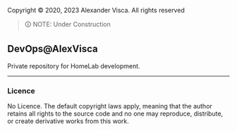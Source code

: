 <!-- syntax=markdown -->
<link rel='stylesheet' type='text/css' href='.config/colors.css'>

Copyright &copy; 2020, 2023 Alexander Visca. All rights reserved

> 🛈 NOTE: Under Construction

## DevOps@AlexVisca

Private repository for HomeLab development.

---

### Licence


No Licence. The default copyright laws apply, meaning that the author retains all rights to the source code and no one may reproduce, distribute, or create derivative works from this work. 

